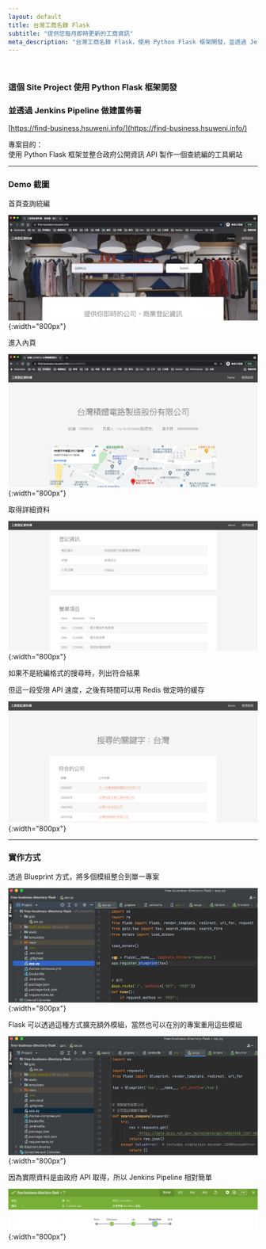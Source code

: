 ```yaml
---
layout: default
title: 台灣工商名錄 Flask
subtitle: "提供您每月即時更新的工商資訊"
meta_description: "台灣工商名錄 Flask，使用 Python Flask 框架開發，並透過 Jenkins Pipeline 做建置佈署"
---
```


<br>

### 這個 Site Project 使用 Python Flask 框架開發  
### 並透過 Jenkins Pipeline 做建置佈署

[https://find-business.hsuweni.info/](https://find-business.hsuweni.info/)

專案目的：  
使用 Python Flask 框架並整合政府公開資訊 API 製作一個查統編的工具網站

---

### Demo 截圖

首頁查詢統編

![](/images/free_business_directory_flask/001.png){:width="800px"}

進入內頁

![](/images/free_business_directory_flask/002.png){:width="800px"}

取得詳細資料

![](/images/free_business_directory_flask/003.png){:width="800px"}

如果不是統編格式的搜尋時，列出符合結果

但這一段受限 API 速度，之後有時間可以用 Redis 做定時的緩存

![](/images/free_business_directory_flask/004.png){:width="800px"}

---

### 實作方式

透過 Blueprint 方式，將多個模組整合到單一專案

![](/images/free_business_directory_flask/005.png){:width="800px"}

Flask 可以透過這種方式擴充額外模組，當然也可以在別的專案重用這些模組

![](/images/free_business_directory_flask/006.png){:width="800px"}

因為實際資料是由政府 API 取得，所以 Jenkins Pipeline 相對簡單

![](/images/free_business_directory_flask/007.png){:width="800px"}

<br>
<br>
<br>